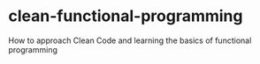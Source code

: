 # clean-functional-programming
How to approach Clean Code and learning the basics of functional programming
